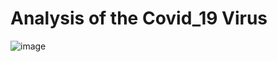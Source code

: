 # Analysis of the Covid_19 Virus
![image](https://user-images.githubusercontent.com/95111839/206894704-34ec7f50-d947-45fa-b098-83ca258772dd.png)
